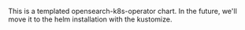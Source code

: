 This is a templated opensearch-k8s-operator chart. 
In the future, we'll move it to the helm installation with the kustomize.

